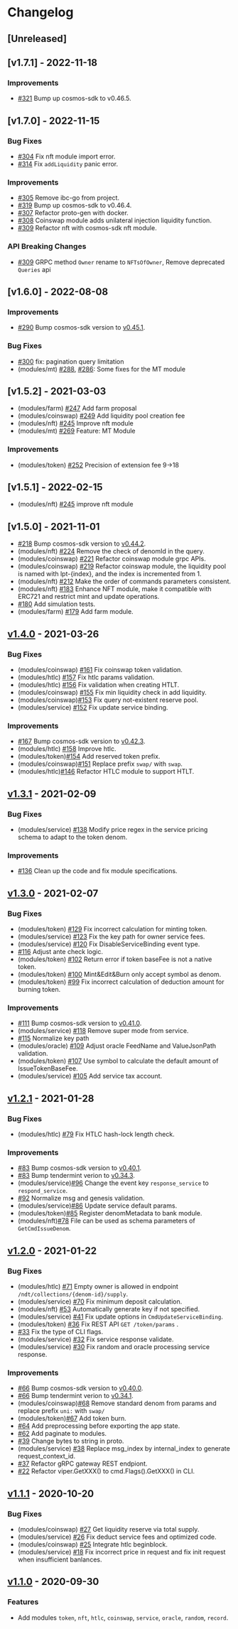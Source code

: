 <!--
Guiding Principles:

Changelogs are for humans, not machines.
There should be an entry for every single version.
The same types of changes should be grouped.
Versions and sections should be linkable.
The latest version comes first.
The release date of each version is displayed.
Mention whether you follow Semantic Versioning.

Usage:

Change log entries are to be added to the Unreleased section under the
appropriate stanza (see below). Each entry should ideally include a tag and
the Github issue reference in the following format:

* (<tag>) \#<issue-number> message

The issue numbers will later be link-ified during the release process so you do
not have to worry about including a link manually, but you can if you wish.

Types of changes (Stanzas):

"Features" for new features.
"Improvements" for changes in existing functionality.
"Deprecated" for soon-to-be removed features.
"Bug Fixes" for any bug fixes.
"Client Breaking" for breaking CLI commands and REST routes used by end-users.
"API Breaking" for breaking exported APIs used by developers building on SDK.
"State Machine Breaking" for any changes that result in a different AppState given same genesisState and txList.

Ref: https://keepachangelog.com/en/1.0.0/
-->

# Changelog

## [Unreleased]

## [v1.7.1] - 2022-11-18

### Improvements
* [\#321](https://github.com/furynet/furymod/pull/321) Bump up cosmos-sdk to v0.46.5.

## [v1.7.0] - 2022-11-15
### Bug Fixes

* [\#304](https://github.com/furynet/furymod/pull/304) Fix nft module import error.
* [\#314](https://github.com/furynet/furymod/pull/314) Fix `addLiquidity` panic error.

### Improvements

* [\#305](https://github.com/furynet/furymod/pull/305) Remove ibc-go from project.
* [\#319](https://github.com/furynet/furymod/pull/319) Bump up cosmos-sdk to v0.46.4.
* [\#307](https://github.com/furynet/furymod/pull/307) Refactor proto-gen with docker.
* [\#308](https://github.com/furynet/furymod/pull/308) Coinswap module adds unilateral injection liquidity function.
* [\#309](https://github.com/furynet/furymod/pull/309) Refactor nft with cosmos-sdk nft module.

### API Breaking Changes

* [\#309](https://github.com/furynet/furymod/pull/309) GRPC method `Owner` rename to `NFTsOfOwner`, Remove deprecated `Queries` api

## [v1.6.0] - 2022-08-08

### Improvements

* [\#290](https://github.com/furynet/furymod/pull/290) Bump cosmos-sdk version to [v0.45.1](https://github.com/cosmos/cosmos-sdk/releases/tag/v0.45.1).

### Bug Fixes

* [\#300](https://github.com/furynet/furymod/pull/300) fix: pagination query limitation
* (modules/mt) [\#288](https://github.com/furynet/furymod/pull/288), [\#286](https://github.com/furynet/furymod/pull/286): Some fixes for the MT module

## [v1.5.2] - 2021-03-03

* (modules/farm) [\#247](https://github.com/furynet/furymod/pull/247) Add farm proposal
* (modules/coinswap) [\#249](https://github.com/furynet/furymod/pull/249) Add liquidity pool creation fee
* (modules/nft) [\#245](https://github.com/furynet/furymod/pull/245) Improve nft module
* (modules/mt) [\#269](https://github.com/furynet/furymod/pull/269) Feature: MT Module

### Improvements

* (modules/token) [\#252](https://github.com/furynet/furymod/pull/252)  Precision of extension fee 9->18

## [v1.5.1] - 2022-02-15

* (modules/nft) [\#245](https://github.com/furynet/furymod/pull/245) improve nft module

## [v1.5.0] - 2021-11-01

* [\#218](https://github.com/furynet/furymod/pull/218) Bump cosmos-sdk version to [v0.44.2](https://github.com/cosmos/cosmos-sdk/releases/tag/v0.44.2).
* (modules/nft) [\#224](https://github.com/furynet/furymod/pull/224) Remove the check of denomId in the query.
* (modules/coinswap) [\#221](https://github.com/furynet/furymod/pull/221) Refactor coinswap module grpc APIs.
* (modules/coinswap) [\#219](https://github.com/furynet/furymod/pull/219) Refactor coinswap module, the liquidity pool is named with lpt-{index}, and the index is incremented from 1.
* (modules/nft) [\#212](https://github.com/furynet/furymod/pull/212) Make the order of commands parameters consistent.
* (modules/nft) [\#183](https://github.com/furynet/furymod/issues/183) Enhance NFT module, make it compatible with ERC721 and restrict mint and update operations.
* [\#180](https://github.com/furynet/furymod/issues/180) Add simulation tests. 
* (modules/farm) [\#179](https://github.com/furynet/furymod/issues/179) Add farm module.

## [v1.4.0] - 2021-03-26

### Bug Fixes

* (modules/coinswap) [\#161](https://github.com/furynet/furymod/pull/161) Fix coinswap token validation.
* (modules/htlc) [\#157](https://github.com/furynet/furymod/pull/157) Fix htlc params validation.
* (modules/htlc) [\#156](https://github.com/furynet/furymod/pull/156) Fix validation when creating HTLT.
* (modules/coinswap) [\#155](https://github.com/furynet/furymod/pull/155) Fix min liquidity check in add liquidity.
* (modules/coinswap)[\#153](https://github.com/furynet/furymod/pull/151) Fix query not-existent reserve pool.
* (modules/service) [\#152](https://github.com/furynet/furymod/pull/152) Fix update service binding.

### Improvements

* [\#167](https://github.com/furynet/furymod/pull/167) Bump cosmos-sdk version to [v0.42.3](https://github.com/cosmos/cosmos-sdk/releases/tag/v0.42.3).
* (modules/htlc) [\#158](https://github.com/furynet/furymod/pull/158) Improve htlc.
* (modules/token)[\#154](https://github.com/furynet/furymod/pull/154) Add reserved token prefix.
* (modules/coinswap)[\#151](https://github.com/furynet/furymod/pull/151) Replace prefix `swap/` with `swap`.
* (modules/htlc)[\#146](https://github.com/furynet/furymod/pull/146) Refactor HTLC module to support HTLT.

## [v1.3.1] - 2021-02-09

### Bug Fixes

* (modules/service) [\#138](https://github.com/furynet/furymod/pull/138) Modify price regex in the service pricing schema to adapt to the token denom.

### Improvements

* [\#136](https://github.com/furynet/furymod/issues/136) Clean up the code and fix module specifications.

## [v1.3.0] - 2021-02-07

### Bug Fixes

* (modules/token) [\#129](https://github.com/furynet/furymod/pull/129) Fix incorrect calculation for minting token.
* (modules/service) [\#123](https://github.com/furynet/furymod/pull/123) Fix the key path for owner service fees.
* (modules/service) [\#120](https://github.com/furynet/furymod/pull/120) Fix DisableServiceBinding event type.
* [\#116](https://github.com/furynet/furymod/pull/116) Adjust ante check logic.
* (modules/token) [\#102](https://github.com/furynet/furymod/issues/102) Return error if token baseFee is not a native token.
* (modules/token) [\#100](https://github.com/furynet/furymod/issues/100) Mint&Edit&Burn only accept symbol as denom.
* (modules/token) [\#99](https://github.com/furynet/furymod/issues/99) Fix incorrect calculation of deduction amount for burning token.

### Improvements

* [\#111](https://github.com/furynet/furymod/pull/111) Bump cosmos-sdk version to [v0.41.0](https://github.com/cosmos/cosmos-sdk/releases/tag/v0.41.0).
* (modules/service) [\#118](https://github.com/furynet/furymod/pull/118) Remove super mode from service.
* [\#115](https://github.com/furynet/furymod/pull/115) Normalize key path
* (modules/oracle) [\#109](https://github.com/furynet/furymod/pull/109) Adjust oracle FeedName and ValueJsonPath validation.
* (modules/token) [\#107](https://github.com/furynet/furymod/issues/107) Use symbol to calculate the default amount of IssueTokenBaseFee.
* (modules/service) [\#105](https://github.com/furynet/furymod/pull/105) Add service tax account.

## [v1.2.1] - 2021-01-28

### Bug Fixes

* (modules/htlc) [\#79](https://github.com/furynet/furymod/pull/79) Fix HTLC hash-lock length check.

### Improvements

* [\#83](https://github.com/furynet/furymod/pull/83) Bump cosmos-sdk version to [v0.40.1](https://github.com/cosmos/cosmos-sdk/releases/tag/v0.40.1).
* [\#83](https://github.com/furynet/furymod/pull/83) Bump tendermint verion to [v0.34.3](https://github.com/tendermint/tendermint/releases/tag/v0.34.3).
* (modules/service)[\#96](https://github.com/furynet/furymod/pull/96) Change the event key `response_service` to `respond_service`.
* [\#92](https://github.com/furynet/furymod/issues/92) Normalize msg and genesis validation.
* (modules/service)[\#86](https://github.com/furynet/furymod/pull/86) Update service default params.
* (modules/token)[\#85](https://github.com/furynet/furymod/pull/85) Register denomMetadata to bank module.
* (modules/nft)[\#78](https://github.com/furynet/furymod/pull/78) File can be used as schema parameters of `GetCmdIssueDenom`.

## [v1.2.0] - 2021-01-22

### Bug Fixes

* (modules/htlc) [\#71](https://github.com/furynet/furymod/pull/71) Empty owner is allowed in endpoint `/ndt/collections/{denom-id}/supply`.
* (modules/service) [\#70](https://github.com/furynet/furymod/pull/70) Fix minimum deposit calculation.
* (modules/nft) [\#53](https://github.com/furynet/furymod/pull/53) Automatically generate key if not specified.
* (modules/service) [\#41](https://github.com/furynet/furymod/issues/41) Fix update options in `CmdUpdateServiceBinding`.
* (modules/token) [\#36](https://github.com/furynet/furymod/pull/36) Fix REST API `GET /token/params` .
* [\#33](https://github.com/furynet/furymod/pull/33) Fix the type of CLI flags.
* (modules/service) [\#32](https://github.com/furynet/furymod/pull/32) Fix service response validate.
* (modules/service) [\#30](https://github.com/furynet/furymod/pull/30) Fix random and oracle processing service response.

### Improvements

* [\#66](https://github.com/furynet/furymod/pull/66) Bump cosmos-sdk version to [v0.40.0](https://github.com/cosmos/cosmos-sdk/releases/tag/v0.40.0).
* [\#66](https://github.com/furynet/furymod/pull/66) Bump tendermint verion to [v0.34.1](https://github.com/tendermint/tendermint/releases/tag/v0.34.1).
* (modules/coinswap)[\#68](https://github.com/furynet/furymod/pull/68) Remove standard denom from params and replace prefix `uni:` with `swap/`
* (modules/token)[\#67](https://github.com/furynet/furymod/pull/67) Add token burn.
* [\#64](https://github.com/furynet/furymod/pull/64) Add preprocessing before exporting the app state.
* [\#62](https://github.com/furynet/furymod/pull/62) Add paginate to modules.
* [\#39](https://github.com/furynet/furymod/issues/39) Change bytes to string in proto.
* (modules/service) [\#38](https://github.com/furynet/furymod/pull/38) Replace msg_index by internal_index to generate request_context_id.
* [\#37](https://github.com/furynet/furymod/issues/37) Refactor gRPC gateway REST endpiont.
* [\#22](https://github.com/furynet/furymod/issues/22) Refactor viper.GetXXX() to cmd.Flags().GetXXX() in CLI.

## [v1.1.1] - 2020-10-20

### Bug Fixes

* (modules/coinswap) [\#27](https://github.com/furynet/furymod/issues/27) Get liquidity reserve via total supply.
* (modules/service) [\#26](https://github.com/furynet/furymod/pull/26) Fix deduct service fees and optimized code.
* (modules/coinswap) [\#25](https://github.com/furynet/furymod/pull/25) Integrate htlc beginblock.
* (modules/service) [\#18](https://github.com/furynet/furymod/pull/18) Fix incorrect price in request and fix init request when insufficient banlances.

## [v1.1.0] - 2020-09-30

### Features

* Add modules `token`, `nft`, `htlc`, `coinswap`, `service`, `oracle`, `random`, `record`.

<!-- Release links -->

[v1.1.0]: https://github.com/furynet/furymod/releases/tag/v1.1.0
[v1.1.1]: https://github.com/furynet/furymod/releases/tag/v1.1.1
[v1.2.0]: https://github.com/furynet/furymod/releases/tag/v1.2.0
[v1.2.1]: https://github.com/furynet/furymod/releases/tag/v1.2.1
[v1.3.0]: https://github.com/furynet/furymod/releases/tag/v1.3.0
[v1.3.1]: https://github.com/furynet/furymod/releases/tag/v1.3.1
[v1.4.0]: https://github.com/furynet/furymod/releases/tag/v1.4.0